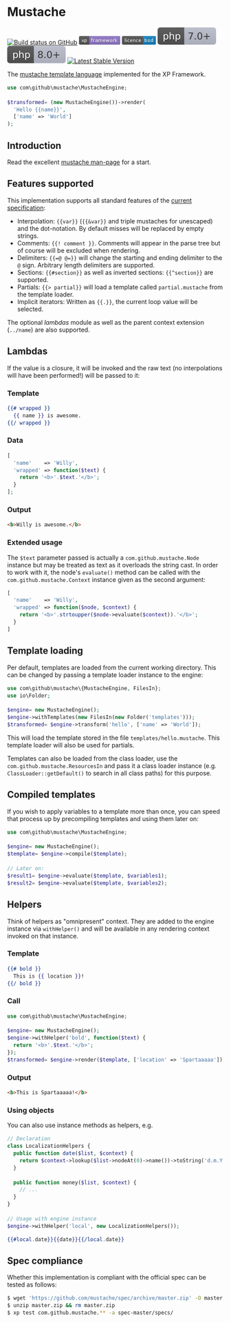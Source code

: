 Mustache
========

[![Build status on GitHub](https://github.com/xp-forge/mustache/workflows/Tests/badge.svg)](https://github.com/xp-forge/mustache/actions)
[![XP Framework Module](https://raw.githubusercontent.com/xp-framework/web/master/static/xp-framework-badge.png)](https://github.com/xp-framework/core)
[![BSD Licence](https://raw.githubusercontent.com/xp-framework/web/master/static/licence-bsd.png)](https://github.com/xp-framework/core/blob/master/LICENCE.md)
[![Requires PHP 7.0+](https://raw.githubusercontent.com/xp-framework/web/master/static/php-7_0plus.svg)](http://php.net/)
[![Supports PHP 8.0+](https://raw.githubusercontent.com/xp-framework/web/master/static/php-8_0plus.svg)](http://php.net/)
[![Latest Stable Version](https://poser.pugx.org/xp-forge/mustache/version.png)](https://packagist.org/packages/xp-forge/mustache)

The [mustache template language](http://mustache.github.io/) implemented for the XP Framework.

```php
use com\github\mustache\MustacheEngine;

$transformed= (new MustacheEngine())->render(
  'Hello {{name}}',
  ['name' => 'World']
);
```

Introduction
------------
Read the excellent [mustache man-page](http://mustache.github.io/mustache.5.html) for a start.

Features supported
------------------
This implementation supports all standard features of the [current specification](https://github.com/mustache/spec):

* Interpolation: `{{var}}` (`{{&var}}` and triple mustaches for unescaped) and the dot-notation. By default misses will be replaced by empty strings.
* Comments: `{{! comment }}`. Comments will appear in the parse tree but of course will be excluded when rendering.
* Delimiters: `{{=@ @=}}` will change the starting and ending delimiter to the `@` sign. Arbitrary length delimiters are supported.
* Sections: `{{#section}}` as well as inverted sections: `{{^section}}` are supported.
* Partials: `{{> partial}}` will load a template called `partial.mustache` from the template loader.
* Implicit iterators: Written as `{{.}}`, the current loop value will be selected.

The optional *lambdas* module as well as the parent context extension (`../name`) are also supported.

Lambdas
-------
If the value is a closure, it will be invoked and the raw text (no interpolations will have been performed!) will be passed to it:

### Template
```handlebars
{{# wrapped }}
  {{ name }} is awesome.
{{/ wrapped }}
```

### Data
```php
[
  'name'    => 'Willy',
  'wrapped' => function($text) {
    return '<b>'.$text.'</b>';
  }
];
```

### Output
```html
<b>Willy is awesome.</b>
```

### Extended usage
The `$text` parameter passed is actually a `com.github.mustache.Node` instance but may be treated as text as it overloads the string cast. In order to work with it, the node's `evaluate()` method can be called with the `com.github.mustache.Context` instance given as the second argument:

```php
[
  'name'    => 'Willy',
  'wrapped' => function($node, $context) {
    return '<b>'.strtoupper($node->evaluate($context)).'</b>';
  }
]
```

Template loading
----------------
Per default, templates are loaded from the current working directory. This can be changed by passing a template loader instance to the engine:

```php
use com\github\mustache\{MustacheEngine, FilesIn};
use io\Folder;

$engine= new MustacheEngine();
$engine->withTemplates(new FilesIn(new Folder('templates')));
$transformed= $engine->transform('hello', ['name' => 'World']);
```

This will load the template stored in the file `templates/hello.mustache`. This template loader will also be used for partials.

Templates can also be loaded from the class loader, use the `com.github.mustache.ResourcesIn` and pass it a class loader instance (e.g. `ClassLoader::getDefault()` to search in all class paths) for this purpose.

Compiled templates
------------------
If you wish to apply variables to a template more than once, you can speed that process up by precompiling templates and using them later on:

```php
use com\github\mustache\MustacheEngine;

$engine= new MustacheEngine();
$template= $engine->compile($template);

// Later on:
$result1= $engine->evaluate($template, $variables1);
$result2= $engine->evaluate($template, $variables2);
```

Helpers
-------
Think of helpers as "omnipresent" context. They are added to the engine instance via `withHelper()` and will be available in any rendering context invoked on that instance.

### Template
```handlebars
{{# bold }}
  This is {{ location }}!
{{/ bold }}
```

### Call
```php
use com\github\mustache\MustacheEngine;

$engine= new MustacheEngine();
$engine->withHelper('bold', function($text) {
  return '<b>'.$text.'</b>';
});
$transformed= $engine->render($template, ['location' => 'Spartaaaaa']);
```

### Output
```html
<b>This is Spartaaaaa!</b>
```

### Using objects
You can also use instance methods as helpers, e.g.

```php
// Declaration
class LocalizationHelpers {
  public function date($list, $context) {
    return $context->lookup($list->nodeAt(0)->name())->toString('d.m.Y');
  }

  public function money($list, $context) {
    // ...
  }
}

// Usage with engine instance
$engine->withHelper('local', new LocalizationHelpers());
```

```handlebars
{{#local.date}}{{date}}{{/local.date}}
```

Spec compliance
---------------
Whether this implementation is compliant with the official spec can be tested as follows:

```sh
$ wget 'https://github.com/mustache/spec/archive/master.zip' -O master.zip
$ unzip master.zip && rm master.zip
$ xp test com.github.mustache.** -a spec-master/specs/
```
